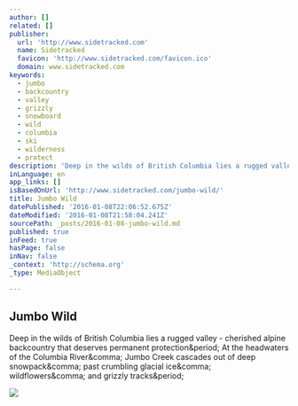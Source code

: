 ```yaml
---
author: []
related: []
publisher:
  url: 'http://www.sidetracked.com'
  name: Sidetracked
  favicon: 'http://www.sidetracked.com/favicon.ico'
  domain: www.sidetracked.com
keywords:
  - jumbo
  - backcountry
  - valley
  - grizzly
  - snowboard
  - wild
  - columbia
  - ski
  - wilderness
  - protect
description: 'Deep in the wilds of British Columbia lies a rugged valley - cherished alpine backcountry that deserves permanent protection. At the headwaters of the Columbia River, Jumbo Creek cascades out of deep snowpack, past crumbling glacial ice, wildflowers, and grizzly tracks.'
inLanguage: en
app_links: []
isBasedOnUrl: 'http://www.sidetracked.com/jumbo-wild/'
title: Jumbo Wild
datePublished: '2016-01-08T22:06:52.675Z'
dateModified: '2016-01-08T21:58:04.241Z'
sourcePath: _posts/2016-01-08-jumbo-wild.md
published: true
inFeed: true
hasPage: false
inNav: false
_context: 'http://schema.org'
_type: MediaObject

---
```

<article style=""><h1>Jumbo Wild</h1><p>Deep in the wilds of British Columbia lies a rugged valley - cherished alpine backcountry that deserves permanent protection&amp;period; At the headwaters of the Columbia River&amp;comma; Jumbo Creek cascades out of deep snowpack&amp;comma; past crumbling glacial ice&amp;comma; wildflowers&amp;comma; and grizzly tracks&amp;period;</p><img src="http://www.sidetracked.com/wp-content/uploads/2015/10/pondella_c_0303_BP.jpg" /></article>